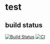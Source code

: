 # test
## build status
[![Build Status](https://travis-ci.org/pli01/test.svg?branch=master)](https://travis-ci.org/pli01/test)
[![CI](https://github.com/pli01/test/actions/workflows/blank.yml/badge.svg)](https://github.com/pli01/test/actions/workflows/blank.yml)
